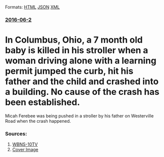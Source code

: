 
Formats: [HTML](/news/2016/06/2/in-columbus-ohio-a-7-month-old-baby-is-killed-in-his-stroller-when-a-woman-driving-alone-with-a-learning-permit-jumped-the-curb-hit-his.html)  [JSON](/news/2016/06/2/in-columbus-ohio-a-7-month-old-baby-is-killed-in-his-stroller-when-a-woman-driving-alone-with-a-learning-permit-jumped-the-curb-hit-his.json)  [XML](/news/2016/06/2/in-columbus-ohio-a-7-month-old-baby-is-killed-in-his-stroller-when-a-woman-driving-alone-with-a-learning-permit-jumped-the-curb-hit-his.xml)  

### [2016-06-2](/news/2016/06/2/index.md)

##### 
#  In Columbus, Ohio, a 7 month old baby is killed in his stroller when a woman driving alone with a learning permit jumped the curb, hit his father and the child and crashed into a building. No cause of the crash has been established. 

Micah Ferebee was being pushed in a stroller by his father on Westerville Road when the crash happened.


### Sources:

1. [WBNS-10TV](http://www.10tv.com/content/stories/2016/06/06/columbus-ohio-new-details-emerge-about-driver-in-crash-that-killed-7-month-old.html)
1. [Cover Image](http://www.10tv.com/sites/10tv.com/files/archive/2016/06/06/westervilleroadcrash.jpg)
